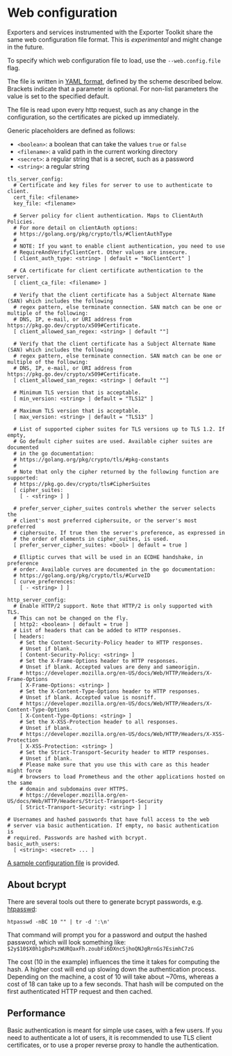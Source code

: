 # Web configuration

Exporters and services instrumented with the Exporter Toolkit share the same
web configuration file format. This is *experimental* and might change in the
future.

To specify which web configuration file to load, use the `--web.config.file` flag.

The file is written in [YAML format](https://en.wikipedia.org/wiki/YAML),
defined by the scheme described below.
Brackets indicate that a parameter is optional. For non-list parameters the
value is set to the specified default.

The file is read upon every http request, such as any change in the
configuration, so the certificates are picked up immediately.

Generic placeholders are defined as follows:

* `<boolean>`: a boolean that can take the values `true` or `false`
* `<filename>`: a valid path in the current working directory
* `<secret>`: a regular string that is a secret, such as a password
* `<string>`: a regular string

```
tls_server_config:
  # Certificate and key files for server to use to authenticate to client.
  cert_file: <filename>
  key_file: <filename>

  # Server policy for client authentication. Maps to ClientAuth Policies.
  # For more detail on clientAuth options:
  # https://golang.org/pkg/crypto/tls/#ClientAuthType
  #
  # NOTE: If you want to enable client authentication, you need to use
  # RequireAndVerifyClientCert. Other values are insecure.
  [ client_auth_type: <string> | default = "NoClientCert" ]

  # CA certificate for client certificate authentication to the server.
  [ client_ca_file: <filename> ]
  
  # Verify that the client certificate has a Subject Alternate Name (SAN) which includes the following
  # regex pattern, else terminate connection. SAN match can be one or multiple of the following:
  # DNS, IP, e-mail, or URI address from https://pkg.go.dev/crypto/x509#Certificate.
  [ client_allowed_san_regex: <string> | default ""]

  # Verify that the client certificate has a Subject Alternate Name (SAN) which includes the following
  # regex pattern, else terminate connection. SAN match can be one or multiple of the following:
  # DNS, IP, e-mail, or URI address from https://pkg.go.dev/crypto/x509#Certificate.
  [ client_allowed_san_regex: <string> | default ""]

  # Minimum TLS version that is acceptable.
  [ min_version: <string> | default = "TLS12" ]

  # Maximum TLS version that is acceptable.
  [ max_version: <string> | default = "TLS13" ]

  # List of supported cipher suites for TLS versions up to TLS 1.2. If empty,
  # Go default cipher suites are used. Available cipher suites are documented
  # in the go documentation:
  # https://golang.org/pkg/crypto/tls/#pkg-constants
  #
  # Note that only the cipher returned by the following function are supported:
  # https://pkg.go.dev/crypto/tls#CipherSuites
  [ cipher_suites:
    [ - <string> ] ]

  # prefer_server_cipher_suites controls whether the server selects the
  # client's most preferred ciphersuite, or the server's most preferred
  # ciphersuite. If true then the server's preference, as expressed in
  # the order of elements in cipher_suites, is used.
  [ prefer_server_cipher_suites: <bool> | default = true ]

  # Elliptic curves that will be used in an ECDHE handshake, in preference
  # order. Available curves are documented in the go documentation:
  # https://golang.org/pkg/crypto/tls/#CurveID
  [ curve_preferences:
    [ - <string> ] ]

http_server_config:
  # Enable HTTP/2 support. Note that HTTP/2 is only supported with TLS.
  # This can not be changed on the fly.
  [ http2: <boolean> | default = true ]
  # List of headers that can be added to HTTP responses.
  [ headers:
    # Set the Content-Security-Policy header to HTTP responses.
    # Unset if blank.
    [ Content-Security-Policy: <string> ]
    # Set the X-Frame-Options header to HTTP responses.
    # Unset if blank. Accepted values are deny and sameorigin.
    # https://developer.mozilla.org/en-US/docs/Web/HTTP/Headers/X-Frame-Options
    [ X-Frame-Options: <string> ]
    # Set the X-Content-Type-Options header to HTTP responses.
    # Unset if blank. Accepted value is nosniff.
    # https://developer.mozilla.org/en-US/docs/Web/HTTP/Headers/X-Content-Type-Options
    [ X-Content-Type-Options: <string> ]
    # Set the X-XSS-Protection header to all responses.
    # Unset if blank.
    # https://developer.mozilla.org/en-US/docs/Web/HTTP/Headers/X-XSS-Protection
    [ X-XSS-Protection: <string> ]
    # Set the Strict-Transport-Security header to HTTP responses.
    # Unset if blank.
    # Please make sure that you use this with care as this header might force
    # browsers to load Prometheus and the other applications hosted on the same
    # domain and subdomains over HTTPS.
    # https://developer.mozilla.org/en-US/docs/Web/HTTP/Headers/Strict-Transport-Security
    [ Strict-Transport-Security: <string> ] ]

# Usernames and hashed passwords that have full access to the web
# server via basic authentication. If empty, no basic authentication is
# required. Passwords are hashed with bcrypt.
basic_auth_users:
  [ <string>: <secret> ... ]
```

[A sample configuration file](web-config.yml) is provided.

## About bcrypt

There are several tools out there to generate bcrypt passwords, e.g.
[htpasswd](https://httpd.apache.org/docs/2.4/programs/htpasswd.html):

`htpasswd -nBC 10 "" | tr -d ':\n'`

That command will prompt you for a password and output the hashed password,
which will look something like:
`$2y$10$X0h1gDsPszWURQaxFh.zoubFi6DXncSjhoQNJgRrnGs7EsimhC7zG`

The cost (10 in the example) influences the time it takes for computing the
hash. A higher cost will end up slowing down the authentication process.
Depending on the machine, a cost of 10 will take about ~70ms, whereas a cost of
18 can take up to a few seconds. That hash will be computed on the first
authenticated HTTP request and then cached.

## Performance

Basic authentication is meant for simple use cases, with a few users.  If you
need to authenticate a lot of users, it is recommended to use TLS client
certificates, or to use a proper reverse proxy to handle the authentication.
